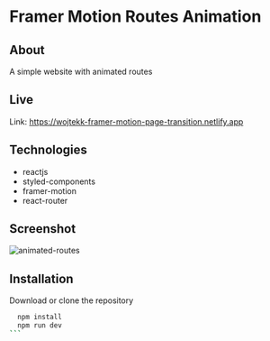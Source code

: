 # Framer Motion Routes Animation

## About

A simple website with animated routes

## Live

Link: https://wojtekk-framer-motion-page-transition.netlify.app

## Technologies

- reactjs
- styled-components
- framer-motion
- react-router

## Screenshot

![animated-routes](https://i.ibb.co/r0tn4T0/animated-routes.png)

## Installation

Download or clone the repository

````bash
  npm install
  npm run dev
```
````
